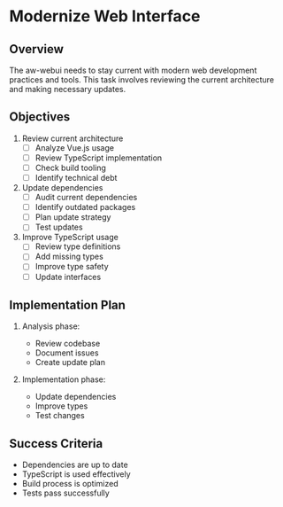 # Modernize Web Interface

## Overview
The aw-webui needs to stay current with modern web development practices and tools. This task involves reviewing the current architecture and making necessary updates.

## Objectives
1. Review current architecture
   - [ ] Analyze Vue.js usage
   - [ ] Review TypeScript implementation
   - [ ] Check build tooling
   - [ ] Identify technical debt

2. Update dependencies
   - [ ] Audit current dependencies
   - [ ] Identify outdated packages
   - [ ] Plan update strategy
   - [ ] Test updates

3. Improve TypeScript usage
   - [ ] Review type definitions
   - [ ] Add missing types
   - [ ] Improve type safety
   - [ ] Update interfaces

## Implementation Plan
1. Analysis phase:
   - Review codebase
   - Document issues
   - Create update plan

2. Implementation phase:
   - Update dependencies
   - Improve types
   - Test changes

## Success Criteria
- Dependencies are up to date
- TypeScript is used effectively
- Build process is optimized
- Tests pass successfully
